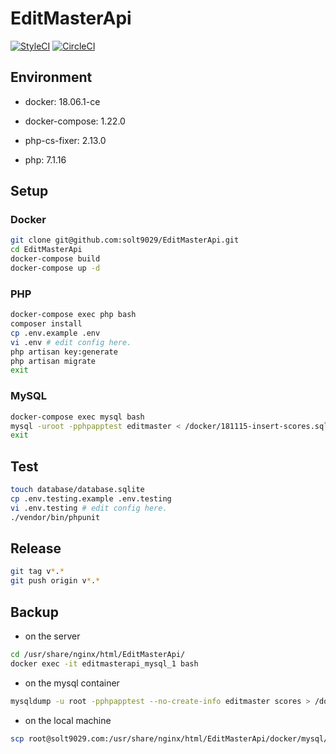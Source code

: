 # EditMasterApi

[![StyleCI](https://github.styleci.io/repos/148159653/shield?branch=master)](https://github.styleci.io/repos/148159653)
[![CircleCI](https://circleci.com/gh/solt9029/EditMasterApi.svg?style=svg)](https://circleci.com/gh/solt9029/EditMasterApi)

## Environment

- docker: 18.06.1-ce

- docker-compose: 1.22.0

- php-cs-fixer: 2.13.0

- php: 7.1.16

## Setup
### Docker

```sh
git clone git@github.com:solt9029/EditMasterApi.git
cd EditMasterApi
docker-compose build
docker-compose up -d
```

### PHP

```sh
docker-compose exec php bash
composer install
cp .env.example .env
vi .env # edit config here.
php artisan key:generate
php artisan migrate
exit
```

### MySQL

```sh
docker-compose exec mysql bash
mysql -uroot -pphpapptest editmaster < /docker/181115-insert-scores.sql # insert data dumped on 2018/11/15 into scores table.
exit
```

## Test

```sh
touch database/database.sqlite
cp .env.testing.example .env.testing
vi .env.testing # edit config here.
./vendor/bin/phpunit
```

## Release

```sh
git tag v*.*
git push origin v*.*
```

## Backup

- on the server

```sh
cd /usr/share/nginx/html/EditMasterApi/
docker exec -it editmasterapi_mysql_1 bash
```

- on the mysql container

```sh
mysqldump -u root -pphpapptest --no-create-info editmaster scores > /docker/XXXXXX-insert-scores.sql
```

- on the local machine

```sh
scp root@solt9029.com:/usr/share/nginx/html/EditMasterApi/docker/mysql/XXXXXX-insert-scores.sql ~/Desktop
```
